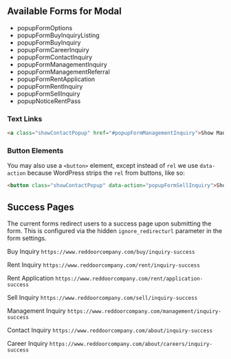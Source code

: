 

## Available Forms for Modal

* popupFormOptions
* popupFormBuyInquiryListing
* popupFormBuyInquiry
* popupFormCareerInquiry
* popupFormContactInquiry
* popupFormManagementInquiry
* popupFormManagementReferral
* popupFormRentApplication
* popupFormRentInquiry
* popupFormSellInquiry
* popupNoticeRentPass

### Text Links

```html
<a class="showContactPopup" href="#popupFormManagementInquiry">Show ManagementInquiry Popup</a>
```

### Button Elements

You may also use a `<button>` element, except instead of `rel` we use `data-action` because WordPress strips the `rel` from buttons, like so:

```html
<button class="showContactPopup" data-action="popupFormSellInquiry">Show Sell Inquiry Popup</button>
```

## Success Pages

The current forms redirect users to a success page upon submitting the form. This is configured via the hidden `ignore_redirecturl` parameter in the form settings.

Buy Inquiry 
`https://www.reddoorcompany.com/buy/inquiry-success`

Rent Inquiry 
`https://www.reddoorcompany.com/rent/inquiry-success`

Rent Application
`https://www.reddoorcompany.com/rent/application-success`

Sell Inquiry
`https://www.reddoorcompany.com/sell/inquiry-success`

Management Inquiry
`https://www.reddoorcompany.com/management/inquiry-success`

Contact Inquiry
`https://www.reddoorcompany.com/about/inquiry-success`

Career Inquiry
`https://www.reddoorcompany.com/about/careers/inquiry-success`